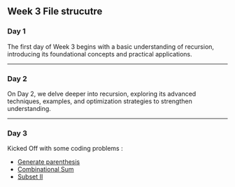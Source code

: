 ## Week 3 File strucutre 

### Day 1 
The first day of Week 3 begins with a basic understanding of recursion, introducing its foundational concepts and practical applications.

---

### Day 2 
On Day 2, we delve deeper into recursion, exploring its advanced techniques, examples, and optimization strategies to strengthen understanding.

---
### Day 3 
Kicked Off with some coding problems :
- [Generate parenthesis](https://leetcode.com/problems/generate-parentheses/)
- [Combinational Sum](https://leetcode.com/problems/combination-sum/description/)
- [Subset II](https://leetcode.com/problems/subsets-ii/description/)
